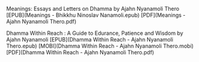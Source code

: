 Meanings: Essays and Letters on Dhamma by Ajahn Nyanamoli Thero [EPUB](Meanings - Bhikkhu Ninoslav Nanamoli.epub) [PDF](Meanings - Ajahn Nyanamoli Thero.pdf)

Dhamma Within Reach : A Guide to Edurance, Patience and Wisdom by Ajahn Nyanamoli [EPUB](Dhamma Within Reach - Ajahn Nyanamoli Thero.epub) [MOBI](Dhamma Within Reach - Ajahn Nyanamoli Thero.mobi) [PDF](Dhamma Within Reach - Ajahn Nyanamoli Thero.pdf)
